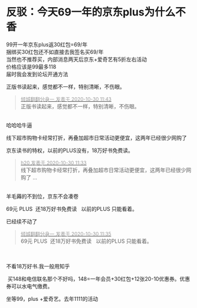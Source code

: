 # 反驳：今天69一年的京东plus为什么不香


99开一年京东plus返30红包=69/年<br />
捆绑买30红包还不如直接去我签名买69/年<br />
当然也不推荐买，内部消息两天后京东+爱奇艺有5折左右活动<br />
价格应该是99最多118<br />
届时我会发到论坛开通方法<img id="aimg_x6d1Z" onclick="zoom(this, this.src, 0, 0, 0)" class="zoom" src="https://cdn.jsdelivr.net/gh/hishis/forum-master/public/images/patch.gif" onmouseover="img_onmouseoverfunc(this)" onload="thumbImg(this)" border="0" alt="" />

正版书读起来，感觉都不一样，特别清晰，不伤眼。

<div class="quote"><blockquote><font size="2"><a href="https://www.hostloc.com/forum.php?mod=redirect&amp;goto=findpost&amp;pid=9374383&amp;ptid=760166" target="_blank"><font color="#999999">倾城翻翻分身一 发表于 2020-10-30 11:43</font></a></font><br />
正版书读起来，感觉都不一样，特别清晰，不伤眼。</blockquote></div><br />
哈哈哈牛逼<img id="aimg_PAkgi" onclick="zoom(this, this.src, 0, 0, 0)" class="zoom" src="https://cdn.jsdelivr.net/gh/hishis/forum-master/public/images/patch.gif" onmouseover="img_onmouseoverfunc(this)" onload="thumbImg(this)" border="0" alt="" />

线下超市购物卡经常打折，再叠加超市日常活动更便宜，这两年已经很少网购了

京东读书的特权，以前的PLUS没有，18万好书免费读。

<div class="quote"><blockquote><font size="2"><a href="https://www.hostloc.com/forum.php?mod=redirect&amp;goto=findpost&amp;pid=9374317&amp;ptid=760166" target="_blank"><font color="#999999">h20 发表于 2020-10-30 11:33</font></a></font><br />
线下超市购物卡经常打折，再叠加超市日常活动更便宜，这两年已经很少网购了 ...</blockquote></div><br />
羊毛薅的不到位，京东不会凑卷<img id="aimg_SPINI" onclick="zoom(this, this.src, 0, 0, 0)" class="zoom" src="https://cdn.jsdelivr.net/gh/hishis/forum-master/public/images/patch.gif" onmouseover="img_onmouseoverfunc(this)" onload="thumbImg(this)" border="0" alt="" />

69元 PLUS&nbsp;&nbsp;还18万好书免费读&nbsp; &nbsp;以前的PLUS 只能看着。

已经续不动了

<div class="quote"><blockquote><font size="2"><a href="https://www.hostloc.com/forum.php?mod=redirect&amp;goto=findpost&amp;pid=9374335&amp;ptid=760166" target="_blank"><font color="#999999">倾城翻翻分身一 发表于 2020-10-30 11:35</font></a></font><br />
69元 PLUS&nbsp;&nbsp;还18万好书免费读&nbsp; &nbsp;以前的PLUS 只能看着。</blockquote></div><br />
<br />
<img src="static/image/smiley/yct/014.gif" smilieid="45" border="0" alt="" />不看18万好书.我一般用知乎<img id="aimg_jpwm9" onclick="zoom(this, this.src, 0, 0, 0)" class="zoom" src="https://cdn.jsdelivr.net/gh/hishis/forum-master/public/images/patch.gif" onmouseover="img_onmouseoverfunc(this)" onload="thumbImg(this)" border="0" alt="" />

<img src="static/image/smiley/yct/007.gif" smilieid="46" border="0" alt="" /> 买148和电信联名那个不好吗，148=一年会员+30红包+12张20-10优惠券。优惠券可以水电气缴费。

坐等99，plus +爱奇艺。去年1111的活动
